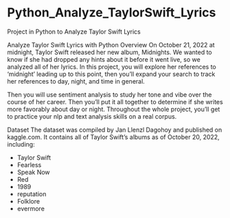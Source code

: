 # Python_Analyze_TaylorSwift_Lyrics
Project in Python to Analyze Taylor Swift Lyrics

Analyze Taylor Swift Lyrics with Python
Overview
On October 21, 2022 at midnight, Taylor Swift released her new album, Midnights. We wanted to know if she had dropped any hints about it before it went live, so we analyzed all of her lyrics. In this project, you will explore her references to ‘midnight’ leading up to this point, then you’ll expand your search to track her references to day, night, and time in general.

Then you will use sentiment analysis to study her tone and vibe over the course of her career. Then you’ll put it all together to determine if she writes more favorably about day or night. Throughout the whole project, you’ll get to practice your nlp and text analysis skills on a real corpus.

Dataset
The dataset was compiled by Jan Llenzl Dagohoy and published on kaggle.com. It contains all of Taylor Swift’s albums as of October 20, 2022, including:
<ul>
    <li>Taylor Swift</li>
    <li>Fearless</li>
    <li>Speak Now</li>
    <li>Red</li>
    <li>1989</li>
    <li>reputation</li>
    <li>Folklore</li>
    <li>evermore</li>
</ul>